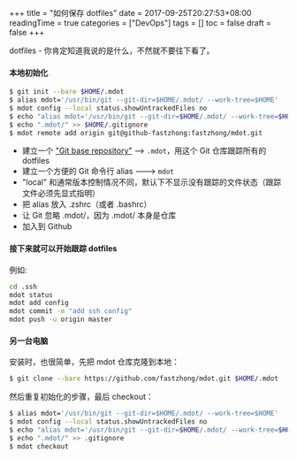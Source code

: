 +++
title = "如何保存 dotfiles"
date = 2017-09-25T20:27:53+08:00
readingTime = true
categories = ["DevOps"]
tags = []
toc = false
draft = false
+++

dotfiles - 你肯定知道我说的是什么，不然就不要往下看了。

<!--more-->

#### 本地初始化

```bash
$ git init --bare $HOME/.mdot
$ alias mdot='/usr/bin/git --git-dir=$HOME/.mdot/ --work-tree=$HOME'
$ mdot config --local status.showUntrackedFiles no
$ echo "alias mdot='/usr/bin/git --git-dir=$HOME/.mdot/ --work-tree=$HOME'" >> $HOME/.zshrc
$ echo ".mdot/" >> $HOME/.gitignore
$ mdot remote add origin git@github-fastzhong:fastzhong/mdot.git
```

-   建立一个 ["Git base repository"](http://blog.csdn.net/pcplayer/article/details/72784096) --> `.mdot`，用这个 Git 仓库跟踪所有的 dotfiles
-   建立一个方便的 Git 命令行 alias ---> `mdot`
-   "local" 和通常版本控制情况不同，默认下不显示没有跟踪的文件状态（跟踪文件必须先显式指明）
-   把 alias 放入 .zshrc（或者 .bashrc）
-   让 Git 忽略 .mdot/，因为 .mdot/ 本身是仓库
-   加入到 Github

#### 接下来就可以开始跟踪 dotfiles

例如:

```bash
cd .ssh
mdot status
mdot add config
mdot commit -m "add ssh config"
mdot push -u origin master
```

#### 另一台电脑

安装时，也很简单，先把 mdot 仓库克隆到本地：

```bash
$ git clone --bare https://github.com/fastzhong/mdot.git $HOME/.mdot
```

然后重复初始化的步骤，最后 checkout：

```bash
$ alias mdot='/usr/bin/git --git-dir=$HOME/.mdot/ --work-tree=$HOME'
$ mdot config --local status.showUntrackedFiles no
$ echo "alias mdot='/usr/bin/git --git-dir=$HOME/.mdot/ --work-tree=$HOME'" >> $HOME/.zshrc
$ echo ".mdot/" >> .gitignore
$ mdot checkout
```
